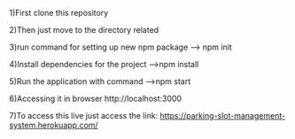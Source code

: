 
1)First clone this repository

2)Then just move to the directory related   

3)run command  for setting up new npm package                 --> npm init

4)Install dependencies for the project                        -->npm install

5)Run the application with command                            -->npm start

6)Accessing it in browser                                      http://localhost:3000

7)To access this live just access the link:
https://parking-slot-management-system.herokuapp.com/
